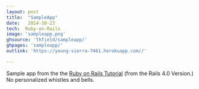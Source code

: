 ```yaml
---
layout: post
title:  "SampleApp"
date:   2014-10-23
tech:  Ruby-on-Rails
image: 'sampleapp.png'
ghsource: 'thfield/sampleapp/'
ghpages: 'sampleapp/'
outlink: 'https://young-sierra-7461.herokuapp.com//'

---
```

Sample app from the the [Ruby on Rails Tutorial](http://railstutorial.org/) (from the Rails 4.0 Version.) No personalized whistles and bells.
